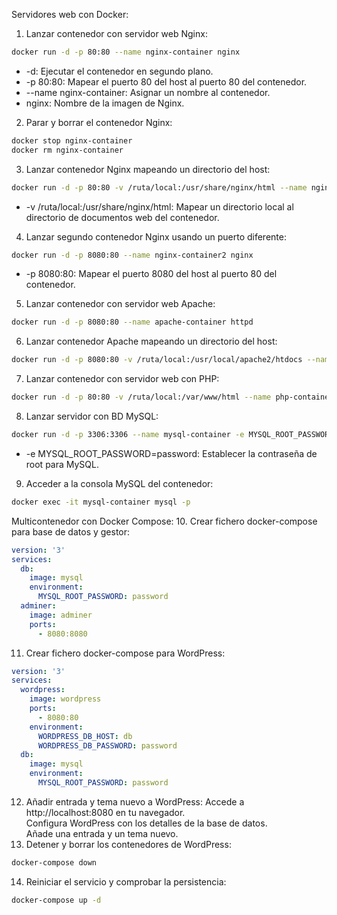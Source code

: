 Servidores web con Docker:
1. Lanzar contenedor con servidor web Nginx:
```bash
docker run -d -p 80:80 --name nginx-container nginx
```
- -d: Ejecutar el contenedor en segundo plano.
- -p 80:80: Mapear el puerto 80 del host al puerto 80 del contenedor.
- --name nginx-container: Asignar un nombre al contenedor.
- nginx: Nombre de la imagen de Nginx.
2. Parar y borrar el contenedor Nginx:
```sh
docker stop nginx-container
docker rm nginx-container
```
3. Lanzar contenedor Nginx mapeando un directorio del host:
```bash
docker run -d -p 80:80 -v /ruta/local:/usr/share/nginx/html --name nginx-container nginx
```
- -v /ruta/local:/usr/share/nginx/html: Mapear un directorio local al directorio de documentos web del contenedor.
4. Lanzar segundo contenedor Nginx usando un puerto diferente:
```bash
docker run -d -p 8080:80 --name nginx-container2 nginx
```
- -p 8080:80: Mapear el puerto 8080 del host al puerto 80 del contenedor.
5. Lanzar contenedor con servidor web Apache:
```bash
docker run -d -p 8080:80 --name apache-container httpd
```
6. Lanzar contenedor Apache mapeando un directorio del host:
```bash
docker run -d -p 8080:80 -v /ruta/local:/usr/local/apache2/htdocs --name apache-container httpd
```
7. Lanzar contenedor con servidor web con PHP:
```bash
docker run -d -p 80:80 -v /ruta/local:/var/www/html --name php-container php:apache
```
8. Lanzar servidor con BD MySQL:
```bash
docker run -d -p 3306:3306 --name mysql-container -e MYSQL_ROOT_PASSWORD=password mysql
```
- -e MYSQL_ROOT_PASSWORD=password: Establecer la contraseña de root para MySQL.
9. Acceder a la consola MySQL del contenedor:
```bash
docker exec -it mysql-container mysql -p
```
Multicontenedor con Docker Compose:
10. Crear fichero docker-compose para base de datos y gestor:
```yaml
version: '3'
services:
  db:
    image: mysql
    environment:
      MYSQL_ROOT_PASSWORD: password
  adminer:
    image: adminer
    ports:
      - 8080:8080
```
11. Crear fichero docker-compose para WordPress:
```yaml
version: '3'
services:
  wordpress:
    image: wordpress
    ports:
      - 8080:80
    environment:
      WORDPRESS_DB_HOST: db
      WORDPRESS_DB_PASSWORD: password
  db:
    image: mysql
    environment:
      MYSQL_ROOT_PASSWORD: password
```
12. Añadir entrada y tema nuevo a WordPress:
Accede a http://localhost:8080 en tu navegador.<br>
Configura WordPress con los detalles de la base de datos.<br>
Añade una entrada y un tema nuevo.<br>
13. Detener y borrar los contenedores de WordPress:
```bash
docker-compose down
```
14. Reiniciar el servicio y comprobar la persistencia:
```bash
docker-compose up -d
```